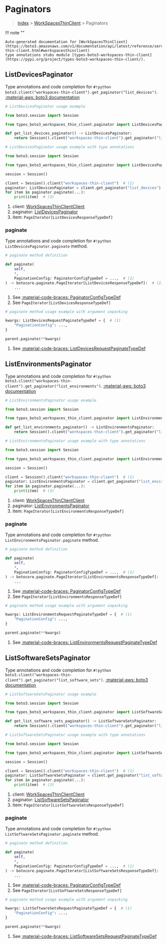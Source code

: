 # Paginators

> [Index](../README.md) > [WorkSpacesThinClient](./README.md) > Paginators

!!! note ""

    Auto-generated documentation for [WorkSpacesThinClient](https://boto3.amazonaws.com/v1/documentation/api/latest/reference/services/workspaces-thin-client.html#workspacesthinclient)
    type annotations stubs module [types-boto3-workspaces-thin-client](https://pypi.org/project/types-boto3-workspaces-thin-client/).

## ListDevicesPaginator

Type annotations and code completion for `#!python boto3.client("workspaces-thin-client").get_paginator("list_devices")`.
[:material-aws: boto3 documentation](https://boto3.amazonaws.com/v1/documentation/api/latest/reference/services/workspaces-thin-client/paginator/ListDevices.html#WorkSpacesThinClient.Paginator.ListDevices)

```python
# ListDevicesPaginator usage example

from boto3.session import Session

from types_boto3_workspaces_thin_client.paginator import ListDevicesPaginator

def get_list_devices_paginator() -> ListDevicesPaginator:
    return Session().client("workspaces-thin-client").get_paginator("list_devices")
```

```python
# ListDevicesPaginator usage example with type annotations

from boto3.session import Session

from types_boto3_workspaces_thin_client.paginator import ListDevicesPaginator

session = Session()

client = Session().client("workspaces-thin-client")  # (1)
paginator: ListDevicesPaginator = client.get_paginator("list_devices")  # (2)
for item in paginator.paginate(...):
    print(item)  # (3)
```

1. client: [WorkSpacesThinClientClient](./client.md)
2. paginator: [ListDevicesPaginator](./paginators.md#listdevicespaginator)
3. item: `PageIterator[ListDevicesResponseTypeDef]`


### paginate

Type annotations and code completion for `#!python ListDevicesPaginator.paginate` method.

```python
# paginate method definition

def paginate(
    self,
    *,
    PaginationConfig: PaginatorConfigTypeDef = ...,  # (1)
) -> botocore.paginate.PageIterator[ListDevicesResponseTypeDef]:  # (2)
    ...
```

1. See [:material-code-braces: PaginatorConfigTypeDef](./type_defs.md#paginatorconfigtypedef)
2. See `PageIterator[ListDevicesResponseTypeDef]`


```python
# paginate method usage example with argument unpacking

kwargs: ListDevicesRequestPaginateTypeDef = {  # (1)
    "PaginationConfig": ...,
}

parent.paginate(**kwargs)
```

1. See [:material-code-braces: ListDevicesRequestPaginateTypeDef](./type_defs.md#listdevicesrequestpaginatetypedef)
## ListEnvironmentsPaginator

Type annotations and code completion for `#!python boto3.client("workspaces-thin-client").get_paginator("list_environments")`.
[:material-aws: boto3 documentation](https://boto3.amazonaws.com/v1/documentation/api/latest/reference/services/workspaces-thin-client/paginator/ListEnvironments.html#WorkSpacesThinClient.Paginator.ListEnvironments)

```python
# ListEnvironmentsPaginator usage example

from boto3.session import Session

from types_boto3_workspaces_thin_client.paginator import ListEnvironmentsPaginator

def get_list_environments_paginator() -> ListEnvironmentsPaginator:
    return Session().client("workspaces-thin-client").get_paginator("list_environments")
```

```python
# ListEnvironmentsPaginator usage example with type annotations

from boto3.session import Session

from types_boto3_workspaces_thin_client.paginator import ListEnvironmentsPaginator

session = Session()

client = Session().client("workspaces-thin-client")  # (1)
paginator: ListEnvironmentsPaginator = client.get_paginator("list_environments")  # (2)
for item in paginator.paginate(...):
    print(item)  # (3)
```

1. client: [WorkSpacesThinClientClient](./client.md)
2. paginator: [ListEnvironmentsPaginator](./paginators.md#listenvironmentspaginator)
3. item: `PageIterator[ListEnvironmentsResponseTypeDef]`


### paginate

Type annotations and code completion for `#!python ListEnvironmentsPaginator.paginate` method.

```python
# paginate method definition

def paginate(
    self,
    *,
    PaginationConfig: PaginatorConfigTypeDef = ...,  # (1)
) -> botocore.paginate.PageIterator[ListEnvironmentsResponseTypeDef]:  # (2)
    ...
```

1. See [:material-code-braces: PaginatorConfigTypeDef](./type_defs.md#paginatorconfigtypedef)
2. See `PageIterator[ListEnvironmentsResponseTypeDef]`


```python
# paginate method usage example with argument unpacking

kwargs: ListEnvironmentsRequestPaginateTypeDef = {  # (1)
    "PaginationConfig": ...,
}

parent.paginate(**kwargs)
```

1. See [:material-code-braces: ListEnvironmentsRequestPaginateTypeDef](./type_defs.md#listenvironmentsrequestpaginatetypedef)
## ListSoftwareSetsPaginator

Type annotations and code completion for `#!python boto3.client("workspaces-thin-client").get_paginator("list_software_sets")`.
[:material-aws: boto3 documentation](https://boto3.amazonaws.com/v1/documentation/api/latest/reference/services/workspaces-thin-client/paginator/ListSoftwareSets.html#WorkSpacesThinClient.Paginator.ListSoftwareSets)

```python
# ListSoftwareSetsPaginator usage example

from boto3.session import Session

from types_boto3_workspaces_thin_client.paginator import ListSoftwareSetsPaginator

def get_list_software_sets_paginator() -> ListSoftwareSetsPaginator:
    return Session().client("workspaces-thin-client").get_paginator("list_software_sets")
```

```python
# ListSoftwareSetsPaginator usage example with type annotations

from boto3.session import Session

from types_boto3_workspaces_thin_client.paginator import ListSoftwareSetsPaginator

session = Session()

client = Session().client("workspaces-thin-client")  # (1)
paginator: ListSoftwareSetsPaginator = client.get_paginator("list_software_sets")  # (2)
for item in paginator.paginate(...):
    print(item)  # (3)
```

1. client: [WorkSpacesThinClientClient](./client.md)
2. paginator: [ListSoftwareSetsPaginator](./paginators.md#listsoftwaresetspaginator)
3. item: `PageIterator[ListSoftwareSetsResponseTypeDef]`


### paginate

Type annotations and code completion for `#!python ListSoftwareSetsPaginator.paginate` method.

```python
# paginate method definition

def paginate(
    self,
    *,
    PaginationConfig: PaginatorConfigTypeDef = ...,  # (1)
) -> botocore.paginate.PageIterator[ListSoftwareSetsResponseTypeDef]:  # (2)
    ...
```

1. See [:material-code-braces: PaginatorConfigTypeDef](./type_defs.md#paginatorconfigtypedef)
2. See `PageIterator[ListSoftwareSetsResponseTypeDef]`


```python
# paginate method usage example with argument unpacking

kwargs: ListSoftwareSetsRequestPaginateTypeDef = {  # (1)
    "PaginationConfig": ...,
}

parent.paginate(**kwargs)
```

1. See [:material-code-braces: ListSoftwareSetsRequestPaginateTypeDef](./type_defs.md#listsoftwaresetsrequestpaginatetypedef)
